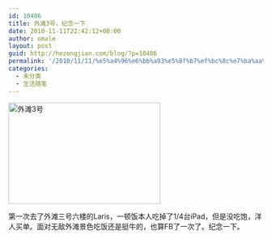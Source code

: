 ```yaml
---
id: 10486
title: 外滩3号，纪念一下
date: 2010-11-11T22:42:12+00:00
author: omale
layout: post
guid: http://hezongjian.com/blog/?p=10486
permalink: '/2010/11/11/%e5%a4%96%e6%bb%a93%e5%8f%b7%ef%bc%8c%e7%ba%aa%e5%bf%b5%e4%b8%80%e4%b8%8b/'
categories:
  - 未分类
  - 生活随笔
---
```

[<img alt="外滩3号" class="aligncenter size-medium wp-image-10487" height="200" src="http://localhost/hezongjian/wp-content/uploads/2010/11/IMAG0165-300x200.jpg" title="IMAG0165" width="300" srcset="http://localhost/hezongjian/wp-content/uploads/2010/11/IMAG0165-300x200.jpg 300w, http://localhost/hezongjian/wp-content/uploads/2010/11/IMAG0165-768x512.jpg 768w, http://localhost/hezongjian/wp-content/uploads/2010/11/IMAG0165-1024x683.jpg 1024w" sizes="(max-width: 300px) 100vw, 300px" />](http://localhost/hezongjian/wp-content/uploads/2010/11/IMAG0165.jpg)

第一次去了外滩三号六楼的Laris，一顿饭本人吃掉了1/4台iPad，但是没吃饱，洋人买单。面对无敌外滩景色吃饭还是挺牛的，也算FB了一次了。纪念一下。
